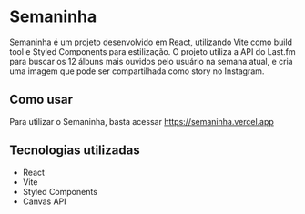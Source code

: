 # Semaninha

Semaninha é um projeto desenvolvido em React, utilizando Vite como build tool e Styled Components para estilização. O projeto utiliza a API do Last.fm para buscar os 12 álbuns mais ouvidos pelo usuário na semana atual, e cria uma imagem que pode ser compartilhada como story no Instagram.

## Como usar

Para utilizar o Semaninha, basta acessar https://semaninha.vercel.app

## Tecnologias utilizadas

- React
- Vite
- Styled Components
- Canvas API

